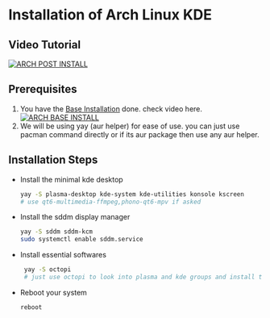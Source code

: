# Installation of Arch Linux KDE

## Video Tutorial

[![ARCH POST INSTALL](https://img.youtube.com/vi/YxQuUV_Ishc/0.jpg)](https://www.youtube.com/watch?v=YxQuUV_Ishc)

## Prerequisites

1. You have the [Base Installation](01_ARCH_INSTALL_BASE.md) done. check video here.
   [![ARCH BASE INSTALL](https://img.youtube.com/vi/LtHysGTXt_w/0.jpg)](https://www.youtube.com/watch?v=LtHysGTXt_w)
2. We will be using yay (aur helper) for ease of use. you can just use pacman command directly or if its aur package then use any aur helper.

## Installation Steps

- Install the minimal kde desktop

    ```sh
    yay -S plasma-desktop kde-system kde-utilities konsole kscreen
    # use qt6-multimedia-ffmpeg,phono-qt6-mpv if asked
 
    ```

- Install the sddm display manager

    ```sh
    yay -S sddm sddm-kcm
    sudo systemctl enable sddm.service
    ```

- Install essential softwares

   ```sh
    yay -S octopi
    # just use octopi to look into plasma and kde groups and install the stuff you need
    ```

- Reboot your system

    ```sh
    reboot
    ```

